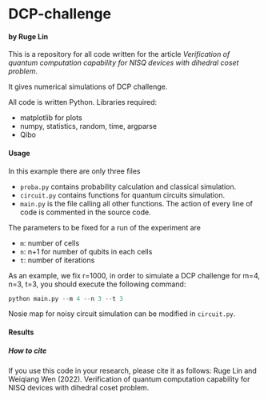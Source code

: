 # DCP-challenge


#### by  Ruge Lin

This is a repository for all code written for the article *Verification of quantum computation capability for NISQ devices with dihedral coset problem*. 

It gives numerical simulations of DCP challenge.

All code is written Python. Libraries required:

  - matplotlib for plots
  - numpy, statistics, random, time, argparse
  - Qibo

#### Usage
In this example there are only three files
- `proba.py` contains probability calculation and classical simulation.
- `circuit.py` contains functions for quantum circuits simulation.
- `main.py` is the file calling all other functions. The action of every line of code is commented in the source code.

The parameters to be fixed for a run of the experiment are
- `m`: number of cells
- `n`: n+1 for number of qubits in each cells
- `t`: number of iterations

As an example, we fix r=1000, in order to simulate a DCP challenge for m=4, n=3, t=3,
you should execute the following command:

```python
python main.py --m 4 --n 3 --t 3
```

Nosie map for noisy circuit simulation can be modified in  `circuit.py`.

#### Results


##### How to cite

If you use this code in your research, please cite it as follows:
Ruge Lin and Weiqiang Wen (2022). Verification of quantum computation capability for NISQ devices with dihedral coset problem.
